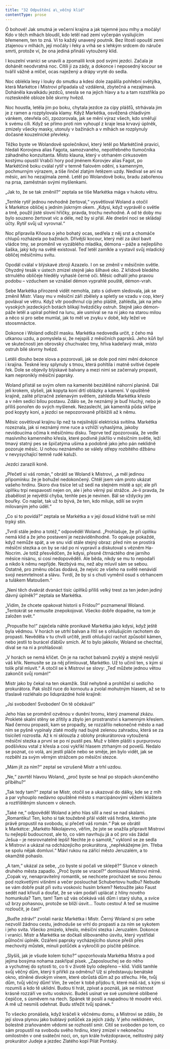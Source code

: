 ```yaml
---
title: "32 Odpuštění a\_věčný klid"
contentType: prose
---
```


<section>

Ó bohové! Jak smutná je večerní krajina a jak tajemné jsou mlhy a močály! Kdo v těch mlhách bloudil, kdo letěl nad zemí vyčerpán vysilujícím břemenem, ten to zná. Ví to každý unavený poutník. Bez lítosti opouští zemi ztajenou v mlhách, její močály i řeky a vrhá se s lehkým srdcem do náruče smrti, protože ví, že ona jediná přináší vytoužený klid.

I kouzelní vraníci se unavili a zpomalili krok pod svými jezdci. Začala je dohánět neodvratná noc. Cítili ji za zády, a dokonce i neposedný kocour se tvářil vážně a mlčel, ocas naježený a drápy vryté do sedla.

Noc oblékla lesy i louky do smutku a kdesi dole zapálila pohřební světýlka, která Markétce i Mistrovi připadala už vzdálená, zbytečná a nezajímavá. Doháněla kavalkádu jezdců, snesla se na jejich hlavy a tu a tam rozstříkla po roztesknělé obloze bílé skvrny hvězd.

Noc houstla, letěla jim po boku, chytala jezdce za cípy plášťů, strhávala jim je z ramen a rozptylovala klamy. Když Markétka, osvěžená chladivým vánkem, otevřela oči, zpozorovala, jak se mění výraz všech, kdo směřují k svému cíli. Když se přímo proti nim vyhoupl z kraje lesa krvavý úplněk, zmizely všecky masky, utonuly v bažinách a v mlhách se rozplynuly dočasné kouzelnické převleky.

Těžko byste ve Wolandově společníkovi, který letěl po Markétčině pravici, hledali Korovjeva alias Fagota, samozvaného, nepotřebného tlumočníka záhadného konzultanta. Místo klauna, který v otrhaném cirkusovém kostýmu opustil Vrabčí hory pod jménem Korovjev alias Fagot, po Markétčině boku cválal rytíř v temně fia­lovém odění, s kamenným, pochmurným výrazem, a tiše řinčel zlatým řetězem uzdy. Nedíval se ani na měsíc, ani ho nezajímala země. Letěl po Wolandově boku, bradu zabořenou na prsa, zaměstnán svými myšlenkami.

„Jak to, že se tak změnil?“ zeptala se tiše Markétka mága v hukotu větru.

„Tenhle rytíř jednou nevhodně žertoval,“ vysvětloval Woland a otočil k Markétce obličej s jedním jiskrným okem. „Kdysi, když vyprávěl o světle a tmě, použil jisté slovní hříčky, pravda, trochu nevhodné. A od té doby mu bylo souzeno žertovat víc a déle, než by si přál. Ale dnešní noci se skládají účty. Rytíř svůj už vyrovnal.“

Noc připravila Kňoura o jeho bohatý ocas, sedřela z něj srst a chomáče chlupů rozházela po bažinách. Dřívější kocour, který měl za úkol bavit vládce tmy, se proměnil ve vyzáblého mladíka, démona – páže a nejlepšího šaška, jaký kdy na světě existoval. Teď letěl zamlkle a vystavil svůj mladický obličej měsíčnímu svitu.

Opodál cválal v blýskavé zbroji Azazelo. I on se změnil v měsíčním světle. Ohyzdný tesák v ústech zmizel stejně jako šilhavé oko. Z křídově bledého strnulého obličeje hleděly vyhaslé černé oči. Měsíc odhalil jeho pravou podobu – vzduchem se vznášel démon vyprahlé pouště, démon-vrah.

Sebe Markétka přirozeně vidět nemohla, zato s údivem sledovala, jak se změnil Mistr. Vlasy mu v měsíční záři zbělely a spletly se vzadu v cop, který povlával ve větru. Když vítr poodhrnul cíp jeho pláště, zahlédla, jak na jeho vysokých jezdeckých botách blikají hvězdičky ostruh. Stejně jako démon-páže letěl a upíral pohled na lunu, ale usmíval se na ni jako na starou milou a něco si pro sebe mumlal, jak to měl ve zvyku v době, kdy ležel ve stoosmnáctce.

Dokonce i Woland odložil masku. Markétka nedovedla určit, z čeho má utkanou uzdu, a pomyslela si, že nejspíš z měsíčních paprsků. Jeho kůň byl ve skutečnosti jen obrovský chuchvalec tmy, hříva kadeřavý mrak, místo ostruh bílé skvrny hvězd.

Letěli dlouho beze slova a pozorovali, jak se dole pod nimi mění dokonce i krajina. Teskné lesy splynuly s tmou, která pohltila i matně svítivé čepele řek. Dole se objevily blýskavé balvany a mezi nimi se začernaly propasti, kam nepronikly měsíční paprsky.

Woland přistál se svým ořem na kamenité bezútěšné náhorní planině. Dál jeli krokem, slyšeli, jak kopyta koní drtí oblázky a kamení. V opuštěné krajině, zalité přízračně zelenavým světlem, zahlédla Markétka křeslo a v něm sedící bílou postavu. Zdálo se, že neznámý je buď hluchý, nebo je příliš ponořen do svých myšlenek. Nezaslechl, jak kamenitá půda skřípe pod kopyty koní, a jezdci se nepozorovaně přiblížili až k němu.

Měsíc osvětloval krajinu líp než ta nejsilnější elektrická svítilna. Markétka rozeznala, jak si neznámý mne ruce a vzhlíží vyhaslýma, jakoby nevidoucíma očima k měsíčnímu disku. Teprve teď zpozorovala, že vedle masívního kamenného křesla, které podivně jiskřilo v měsíčním světle, leží tmavý statný pes se špičatýma ušima a podobně jako jeho pán neklidně pozoruje měsíc. U nohou neznámého se válely střepy rozbitého džbánu v nevysychající temně rudé kaluži.

Jezdci zarazili koně.

„Přečetl si váš román,“ obrátil se Woland k Mistrovi, „a měl jedinou připomínku: že je bohužel nedokončený. Chtěl jsem vám proto ukázat vašeho hrdinu. Skoro dva tisíce let už sedí na stejném místě a spí; ale při úplňku trpí nespavostí nejen on, ale i jeho věrný psí strážce. Je-li pravda, že zbabělost je největší chyba, tenhle pes je nevinen. Bál se vždycky jen bouřky. Co naplat, tak už to bývá, že ten, kdo miluje, sdílí se svým milovaným jeho úděl.“

„Co si to povídá?“ zeptala se Markétka a v její dosud klidné tváři se mihl trpký stín.

„Tvrdí stále jedno a totéž,“ odpověděl Woland. „Prohlašuje, že při úplňku nemá klid a že jeho postavení je nezáviděníhodné. To opakuje pokaždé, když nemůže spát, a ve snu vidí stále stejný obraz: před ním se prostírá měsíční stezka a on by se rád po ní vypravil a diskutoval s vězněm Ha-Nocrim. Je totiž přesvědčen, že kdysi, přesně čtrnáctého dne jarního měsíce nísánu, si cosi nedopověděli. Ale běda, nikdy se mu to nepodaří a nikdo k němu nepřijde. Nezbývá mu, než aby mluvil sám se sebou. Ostatně, pro změnu občas dodává, že nejvíc ze všeho na světě nenávidí svoji nesmrtelnost a slávu. Tvrdí, že by si s chutí vyměnil osud s otrhancem a tulákem Matoušem.“

„Není těch dvakrát dvanáct tisíc úplňků příliš velký trest za ten jeden jediný dávný úplněk?“ zeptala se Markétka.

„Vidím, že chcete opakovat historii s Frídou?“ poznamenal Woland. „Tentokrát se nemusíte znepokojovat. Všecko dobře dopadne, na tom je založen svět.“

„Propusťte ho!“ zaječela náhle pronikavě Markétka jako kdysi, když ještě byla vědmou. V horách se utrhl balvan a řítil se s ohlušujícím rachotem do propasti. Nevěděla v tu chvíli určitě, jestli ohlušující rachot způsobil kámen, nebo jestli to burácel ďáblův smích. Ať to bylo jakkoliv, Woland se chechtal, díval se na ni a prohlašoval:

„V horách se nemá křičet. On je na rachot balvanů zvyklý a stejně neslyší váš křik. Nemusíte se za něj přimlouvat, Markétko. Už to učinil ten, s kým si tolik přál mluvit.“ A otočil se k Mistrovi se slovy: „Teď můžete jednou větou zakončit svůj román!“

Mistr jako by čekal na ten okamžik. Stál nehybně a prohlížel si sedícího prokurátora. Pak složil ruce do kornoutu a zvolal mohutným hlasem, až se to třaslavě rozléhalo po liduprázdné holé krajině:

„Jsi svoboden! Svoboden! On tě očekává!“

Jeho hlas se proměnil ozvěnou v dunění hromu, který znamenal zkázu. Prokleté skalní stěny se zřítily a zbylo jen prostranství s kamenným křeslem. Nad černou propastí, kam se propadly, se rozzářilo nekonečné město a nad ním se pyšně vypínaly zlaté modly nad bujně zelenou zahradou, která se za tisíciletí rozrostla. Až k ní sklouzla z oblohy prokurátorova vytoužená měsíční stezka a první se po ní pustil pes. Muž v bílém plášti s purpurovou podšívkou vstal z křesla a cosi vykřikl hlasem ztrhaným od povelů. Nedalo se poznat, co volá, ani jestli pláče nebo se směje, jen bylo vidět, jak se rozběhl za svým věrným strážcem po měsíční stezce.

„Mám jít za ním?“ zeptal se vzrušeně Mistr a trhl uzdou.

„Ne,“ zavrtěl hlavou Woland, „proč byste se hnal po stopách ukončeného příběhu?“

„Tak tedy tam?“ zeptal se Mistr, otočil se a ukazoval do dálky, kde se z mlh a par vyhouplo nedávno opuštěné město s marcipánovými věžemi kláštera a roztříštěným sluncem v oknech.

„Také ne,“ odpověděl Woland a jeho hlas sílil a nesl se nad skalami. „Romantiku! Ten, koho si tak toužebně přál vidět váš hrdina, kterého jste právě propustil na svobodu, si přečetl váš román.“ Pak se obrátil k Markétce: „Markéto Nikolajevno, věřím, že jste se snažila připravit Mistrovi tu nejlepší budoucnost, ale to, co vám navrhuju já a oč pro vás žádal Ješua – je nesrovnatelně lepší! Nechte je o samotě,“ vyklonil se ze sedla k Mistrovi a ukázal na odcházejícího prokurátora, „nepřekážejme jim. Třeba se spolu nějak domluví.“ Mávl rukou na zářící město Jeruzalém, a to okamžitě pohaslo.

„A tam,“ ukázal za sebe, „co byste si počali ve sklepě?“ Slunce v oknech druhého města zapadlo. „Proč byste se vracel?“ domlouval Mistrovi mírně. „Copak vy, nenapravitelný romantik, se nechcete procházet se svou ženou pod rozkvetlými višněmi a večer poslouchat Schubertovu hudbu? Nebude se vám dobře psát při svitu voskovic husím brkem? Netoužíte jako Faust sedět nad křivulí a doufat, že se vám podaří uplácat z hlíny nového homunkula? Tam, tam! Tam už vás očekává váš dům i starý sluha, a svíce už brzy pohasnou, protože se blíží úsvit… Touto cestou! A teď se musíme rozloučit, je čas!“

„Buďte zdráv!“ zvolali naráz Markétka i Mistr. Černý Woland si pro sebe nezvolil žádnou cestu, jednoduše se vrhl do propasti a za ním se sykotem i jeho svita. Všecko zmizelo, křeslo, měsíční stezka i Jeruzalém. Dokonce i vraníci. Mistr a Markétka se dočkali slibovaného úsvitu, který vystřídal půlnoční úplněk. Ozářeni paprsky vycházejícího slunce přešli přes mechovitý můstek, minuli potůček a vykročili po písčité pěšince.

„Slyšíš, jak je všude kolem ticho?“ upozorňovala Markétka Mistra a pod jejíma bosýma nohama zaskřípal písek. „Zaposlouchej se do něho a vychutnej do sytosti to, co ti v životě bylo odepřeno – klid. Vidíš tamhle svůj věčný dům, který ti přiřkli za odměnu? Už si představuju benátské okno, stíněné divokým vínem, které obrůstá dům až po střechu. Hle, tvůj dům, tvůj věčný dům! Vím, že večer k tobě přijdou ti, které máš rád, s kým si rozumíš a kdo tě uklidní. Budou ti hrát, zpívat a poznáš, jak se místnost krásně rozzáří ve svitu voskovic. Budeš usínat ve své usmolené oblíbené čepičce, s úsměvem na rtech. Spánek tě posílí a napadnou tě moudré věci. A mě už nesmíš odehnat. Budu střežit tvůj spánek.“

To všecko pronášela, když kráčeli k věčnému domu, a Mistrovi se zdálo, že její slova plynou jako bublavý potůček za jejich zády. V jeho neklidném, bolestně zraňovaném vědomí se rozhostil smír. Cítil se svoboden po tom, co sám propustil na svobodu svého hrdinu, který zmizel v nekonečnu omilostněn v oné sváteční noci, on, syn krále hvězdopravce, nelítostný pátý prokurátor Judeje a jezdec Zlatého kopí Pilát Pontský.

</section>
